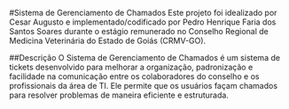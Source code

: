 #Sistema de Gerenciamento de Chamados
Este projeto foi idealizado por Cesar Augusto e implementado/codificado por Pedro Henrique Faria dos Santos Soares durante o estágio remunerado no Conselho Regional de Medicina Veterinária do Estado de Goiás (CRMV-GO).

##Descrição
O Sistema de Gerenciamento de Chamados é um sistema de tickets desenvolvido para melhorar a organização, padronização e facilidade na comunicação entre os colaboradores do conselho e os profissionais da área de TI. Ele permite que os usuários façam chamados para resolver problemas de maneira eficiente e estruturada.

